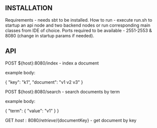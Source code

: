 ## **INSTALLATION**

Requirements - needs sbt to be installed.
How to run - execute run.sh to startup an api node and two backend nodes or run corresponding main classes from IDE of choice.
Ports required to be available - 2551-2553 & 8080 (change in startup params if needed).

## **API**

POST ${host}:8080/index - index a document

example body:

{
	"key": "k1",
	"document": "v1 v2 v3"
}

POST ${host}:8080/search - search documents by term

example body:

{
	"term": {
		"value": "v1"
	}
}

GET ${host}:8080/retrieve/${documentKey} - get document by key